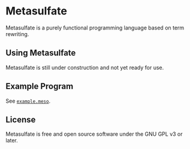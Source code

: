 # Metasulfate

Metasulfate is a purely functional programming language based on term rewriting.

## Using Metasulfate

Metasulfate is still under construction and not yet ready for use.

## Example Program

See [`example.meso`](https://github.com/Iraxon/metasulfate/blob/main/src/main/resources/metasulfate/example.meso).

## License

Metasulfate is free and open source software under the GNU GPL v3 or later.
